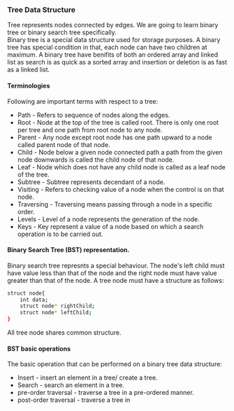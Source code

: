 ### Tree Data Structure

Tree represents nodes connected by edges. We are going to learn binary tree or binary search tree specifically.  
Binary tree is a special data structure used for storage purposes. A binary tree has special condition in that, each node can have two children at maximum. A binary tree have benifits of both an ordered array and linked list as search is as quick as a sorted array and insertion or deletion is as fast as a linked list.  

#### Terminologies
Following are important terms with respect to a tree:  
- Path - Refers to sequence of nodes along the edges.  
- Root - Node at the top of the tree is called root. There is only one root per tree and one path from root node to any node.  
- Parent - Any node except root node has one path upward to a node called parent node of that node.  
- Child - Node below a given node connected path a path from the given node downwards is called the child node of that node.  
- Leaf - Node which does not have any child node is called as a leaf node of the tree.  
- Subtree - Subtree represents decendant of a node.  
- Visiting - Refers to checking value of a node when the control is on that node.  
- Traversing - Traversing means passing through a node in a specific order.  
- Levels - Level of a node represents the generation of the node.  
- Keys - Key represent a value of a node based on which a search operation is to be carried out.  

#### Binary Search Tree (BST) representation.  
Binary search tree represnts a special behaviour. The node's left child must have value less than that of the node and the right node must have value greater than that of the node. A tree node must have a structure as follows:  
```sh
struct node{
	int data;
	struct node* rightChild;
	struct node* leftChild;
}
```
All tree node shares common structure.

#### BST basic operations

The basic operation that can be performed on a binary tree data structure:  
- Insert - insert an element in a tree/ create a tree.  
- Search - search an element in a tree.  
- pre-order traversal - traverse a tree in a pre-ordered manner.  
- post-order traversal - traverse a tree in 
